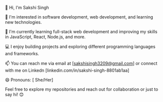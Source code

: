 👋 Hi, I'm Sakshi Singh

👀 I'm interested in software development, web development, and learning new technologies.

🌱 I'm currently learning full-stack web development and improving my skills in JavaScript, React, Node.js, and more.

💻 I enjoy building projects and exploring different programming languages and frameworks.

📫 You can reach me via email at [sakshisingh3209@gmail.com] or connect with me on Linkedn [linkedin.com/in/sakshi-singh-8801ab1aa]

😄 Pronouns: [ She/Her]


Feel free to explore my repositories and reach out for collaboration or just to say hi! 😊
